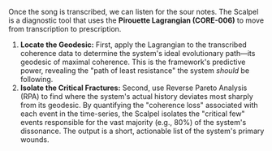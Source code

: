 Once the song is transcribed, we can listen for the sour notes. The Scalpel is a diagnostic tool that uses the **Pirouette Lagrangian (CORE-006)** to move from transcription to prescription.

1.  **Locate the Geodesic:** First, apply the Lagrangian to the transcribed coherence data to determine the system's ideal evolutionary path—its geodesic of maximal coherence. This is the framework's predictive power, revealing the "path of least resistance" the system *should* be following.
2.  **Isolate the Critical Fractures:** Second, use Reverse Pareto Analysis (RPA) to find where the system's actual history deviates most sharply from its geodesic. By quantifying the "coherence loss" associated with each event in the time-series, the Scalpel isolates the "critical few" events responsible for the vast majority (e.g., 80%) of the system's dissonance. The output is a short, actionable list of the system's primary wounds.